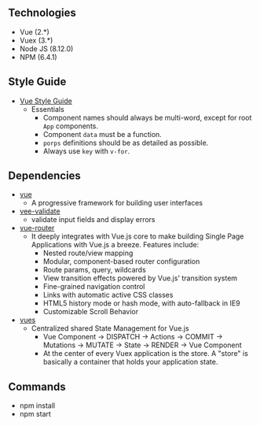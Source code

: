 ## Technologies
* Vue (2.*)
* Vuex (3.*)
* Node JS (8.12.0)
* NPM (6.4.1)
## Style Guide
* [Vue Style Guide](https://vuejs.org/v2/style-guide/)
  * Essentials
    * Component names should always be multi-word, except for root `App` components.
    * Component `data` must be a function.
    * `porps` definitions should be as detailed as possible.
    * Always use `key` with `v-for`.
## Dependencies
* [vue](https://www.npmjs.com/package/vue)
  * A progressive framework for building user interfaces
* [vee-validate](https://www.npmjs.com/package/vee-validate)
  * validate input fields and display errors
* [vue-router](https://www.npmjs.com/package/vue-router)
  * It deeply integrates with Vue.js core to make building Single Page Applications with Vue.js a breeze. Features include:
    * Nested route/view mapping
    * Modular, component-based router configuration
    * Route params, query, wildcards
    * View transition effects powered by Vue.js' transition system
    * Fine-grained navigation control
    * Links with automatic active CSS classes
    * HTML5 history mode or hash mode, with auto-fallback in IE9
    * Customizable Scroll Behavior
* [vues](https://www.npmjs.com/package/vuex)
  * Centralized shared State Management for Vue.js
    * Vue Component -> DISPATCH -> Actions -> COMMIT -> Mutations -> MUTATE -> State -> RENDER -> Vue Component
    * At the center of every Vuex application is the store. A "store" is basically a container that holds your application state.

## Commands
* npm install
* npm start